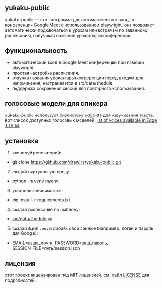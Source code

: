 ## yukaku-public

yukaku-public — это программа для автоматического входа в конференции Google Meet с использованием playwright. она позволяет автоматически подключаться к урокам или встречам по заданному расписанию, озвучивая название урока/пары/конференции.

## функциональность

- автоматический вход в Google Meet конференции при помощи playwright.
- простая настройка расписания.
- озвучка названия урока/пары/конференции перед входом для напоминания, настраивается в src/data/shedule.
- поддержка сохранения сессий для повторного использования.

## голосовые модели для спикера

yukaku-public использует библиотеку [edge-tts](https://github.com/rany2/edge-tts) для озвучивания текста. вот список доступных голосовых моделей:
[list of voices available in Edge TTS.txt](https://gist.github.com/BettyJJ/17cbaa1de96235a7f5773b8690a20462)

## установка

1. клонируй репозиторий:
- git clone https://github.com/drawiks/yukaku-public.git

2. создай виртуальную среду
- python -m venv myenv

3. установи зависимости:
- pip install -r requirements.txt

4. создай расписание по шаблону:
- [src/data/shedule.py](src/data/shedule.py)

5. создай файл `.env` и добавь свои данные (например, логин и пароль для Google):
- EMAIL=ваша_почта, PASSWORD=ваш_пароль, SESSION_FILE=путь/session.json

## лицензия

этот проект лицензирован под MIT лицензией. см. файл [LICENSE](LICENSE) для подробностей.
